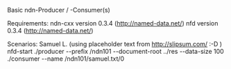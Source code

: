 
Basic ndn-Producer / -Consumer(s)


Requirements:
	ndn-cxx version 0.3.4 (http://named-data.net/)
	nfd	version 0.3.4 (http://named-data.net/)


Scenarios:
	Samuel L.  (using placeholder text from http://slipsum.com/ :-D )
		nfd-start
		./producer --prefix /ndn101 --document-root ../res --data-size 100
		./consumer --name /ndn101/samuel.txt/0

